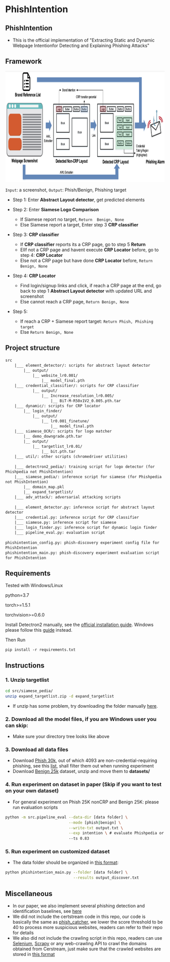 # PhishIntention

## PhishIntention
- This is the official implementation of "Extracting Static and Dynamic Webpage Intentionfor Detecting and Explaining Phishing Attacks"
    
## Framework
    
<img src="big_pic/Screenshot 2021-08-13 at 9.15.56 PM.png" style="width:2000px;height:350px"/>

```Input```: a screenshot, ```Output```: Phish/Benign, Phishing target
- Step 1: Enter <b>Abstract Layout detector</b>, get predicted elements

- Step 2: Enter <b>Siamese Logo Comparison</b>
    - If Siamese report no target, ```Return  Benign, None```
    - Else Siamese report a target, Enter step 3 <b>CRP classifier</b>
       
- Step 3: <b>CRP classifier</b>
   - If <b>CRP classifier</b> reports its a CRP page, go to step 5 <b>Return</b>
   - ElIf not a CRP page and havent execute <b>CRP Locator</b> before, go to step 4: <b>CRP Locator</b>
   - Else not a CRP page but have done <b>CRP Locator</b> before, ```Return Benign, None``` 

- Step 4: <b>CRP Locator</b>
   - Find login/signup links and click, if reach a CRP page at the end, go back to step 1 <b>Abstract Layout detector</b> with updated URL and screenshot
   - Else cannot reach a CRP page, ```Return Benign, None``` 
   
- Step 5: 
    - If reach a CRP + Siamese report target: ```Return Phish, Phishing target``` 
    - Else ```Return Benign, None``` 
    
## Project structure
```
src
    |___ element_detector/: scripts for abstract layout detector 
        |__ output/
            |__ website_lr0.001/
                |__ model_final.pth
    |___ credential_classifier/: scripts for CRP classifier
            |__ output/
                |__ Increase_resolution_lr0.005/
                    |__ BiT-M-R50x1V2_0.005.pth.tar
    |___ dynamic/: scripts for CRP locator 
        |__ login_finder/
            |__ output/
                |__ lr0.001_finetune/
                    |__ model_final.pth
    |___ siamese_OCR/: scripts for logo matcher
        |__ demo_downgrade.pth.tar
        |__ output/
            |__ targetlist_lr0.01/
                |__ bit.pth.tar
    |___ util/: other scripts (chromedriver utilities)
    
    |___ detectron2_pedia/: training script for logo detector (for Phishpedia not PhishIntention)
    |___ siamese_pedia/: inference script for siamese (for Phishpedia not PhishIntention)
        |__ domain_map.pkl
        |__ expand_targetlist/
    |___ adv_attack/: adversarial attacking scripts
    
    |___ element_detector.py: inference script for abstract layout detector
    |___ credential.py: inference script for CRP classifier
    |___ siamese.py: inference script for siamese
    |___ login_finder.py: inference script for dynamic login finder
    |___ pipeline_eval.py: evaluation script 

phishintention_config.py: phish-discovery experiment config file for PhishIntention
phishintention_main.py: phish-discovery experiment evaluation script for PhishIntention
```

## Requirements
Tested with Windows/Linux

python=3.7 

torch>=1.5.1 

torchvision>=0.6.0

Install Detectron2 manually, see the [official installation guide](https://detectron2.readthedocs.io/en/latest/tutorials/install.html). Windows please follow this [guide](https://dgmaxime.medium.com/how-to-easily-install-detectron2-on-windows-10-39186139101c) instead.

Then Run
```
pip install -r requirements.txt
```

## Instructions
### 1. Unzip targetlist
```bash
cd src/siamese_pedia/
unzip expand_targetlist.zip -d expand_targetlist
```
- If unzip has some problem, try downloading the folder manually [here](https://drive.google.com/file/d/1fr5ZxBKyDiNZ_1B6rRAfZbAHBBoUjZ7I/view?usp=sharing).

### 2. Download all the model files, if you are Windows user you can skip:
<!-- - First download [Siamese model weights](https://drive.google.com/file/d/1BxJf5lAcNEnnC0In55flWZ89xwlYkzPk/view?usp=sharing) and put it under **src/siamese_OCR/output/targetlist_lr0.01/**, also download [OCR_weights](https://drive.google.com/file/d/15pfVWnZR-at46gqxd50cWhrXemP8oaxp/view?usp=sharing) and put it under **src/siamese_OCR/**

- Download [Logo targetlist](https://drive.google.com/file/d/1_C8NSQYWkpW_-tW8WzFaBr8vDeBAWQ87/view?usp=sharing),
[Brand domain dictionary](https://drive.google.com/file/d/1qSdkSSoCYUkZMKs44Rup_1DPBxHnEKl1/view?usp=sharing), put them under **src/siamese_pedia**

- Download [Layout detector weights for PhishIntention](https://drive.google.com/file/d/1HWjE5Fv-c3nCDzLCBc7I3vClP1IeuP_I/view?usp=sharing),
put it under **src/element_detector/output/website_lr0.001/**

- Download [Credential classifier weights](https://drive.google.com/file/d/1igEMRz0vFBonxAILeYMRWTyd7A9sRirO/view?usp=sharing), put it under **src/credential_classifier/output/Increase_resolution_lr0.005**

- Download [Credential locator weights](https://drive.google.com/file/d/1_O5SALqaJqvWoZDrdIVpsZyCnmSkzQcm/view?usp=sharing), put it under **src/dynamic/login_finder/output/lr0.001_finetune/**
-->

<!-- - (Optional, if you want to run Phishpedia) Download [Object detector weights for Phishpedia](https://drive.google.com/file/d/1tE2Mu5WC8uqCxei3XqAd7AWaP5JTmVWH/view?usp=sharing),
put it under **src/detectron2_pedia/output/rcnn_2/** -->
- Make sure your directory tree looks like above


### 3. Download all data files
- Download [Phish 30k](https://drive.google.com/file/d/12ypEMPRQ43zGRqHGut0Esq2z5en0DH4g/view?usp=sharing), out of which 4093 are non-credential-requiring phishing, see this [list](https://drive.google.com/file/d/1UVoK-Af3j4ixYy2_jEzG9ZBbYpRkuKFK/view?usp=sharing), shall filter them out when running experiment
- Download [Benign 25k](https://drive.google.com/file/d/1ymkGrDT8LpTmohOOOnA2yjhEny1XYenj/view?usp=sharing) dataset,
unzip and move them to **datasets/**

### 4. Run experiment on dataset in paper (Skip if you want to test on your own dataset)
- For general experiment on Phish 25K nonCRP and Benign 25K:
please run evaluation scripts
```bash
python -m src.pipeline_eval --data-dir [data folder] \
                            --mode [phish|benign] \
                            --write-txt output.txt \
                            --exp intention \ # evaluate Phishpedia or PHIND
                            --ts 0.83
```

### 5. Run experiment on customized dataset
- The data folder should be organized in [this format](https://github.com/lindsey98/Phishpedia/tree/main/datasets/test_sites):

```bash
python phishintention_main.py --folder [data folder] \
                              --results output_discover.txt
```

<!-- If you want to run Phishpedia instead
```
python phishpedia_main.py --folder [data folder] \
                          --results [output_file.txt]
``` -->

<!-- ## Telegram service to label found phishing (Optional)
### Introduction
- When phishing are reported by the model, users may also want to manually verify the intention of the websites, thus we also developed a telegram-bot to help labeling the screenshot. An example is like this <img src="big_pic/tele.png"/>
- In this application, we support the following command:
```
/start # this will return all the unlabelled data
/get all/date # this will return the statistics for all the data namely how many positive and negatives there are
/classify disagree # this will bring up phishing pages with any disagreement, ie one voted not phishing and one voted phishing for a revote
```
### Setup tele-bot
- 1. Create an empty google sheet for saving the results (foldername, voting results etc.)
- 2. Follow the [guide](https://www.analyticsvidhya.com/blog/2020/07/read-and-update-google-spreadsheets-with-python/) to download JSON file which stores the credential for that particular google sheet, save as **tele/cred.json**
- 3. Go to **tele/tele.py**, Change 
```
token = '[token for telebot]' 
folder = "[the folder you want to label]"
```
[How do I find token for telebot?](https://core.telegram.org/bots#botfather)
- 4. Go to **tele/**, Run **tele.py**
 -->
## Miscellaneous
- In our paper, we also implement several phishing detection and identification baselines, see [here](https://github.com/lindsey98/PhishingBaseline)
- We did not include the certstream code in this repo, our code is basically the same as [phish_catcher](https://github.com/x0rz/phishing_catcher), we lower the score threshold to be 40 to process more suspicious websites, readers can refer to their repo for details
- We also did not include the crawling script in this repo, readers can use [Selenium](https://selenium-python.readthedocs.io/), [Scrapy](https://github.com/scrapy/scrapy) or any web-crawling API to crawl the domains obtained from Cerstream, just make sure that the crawled websites are stored in [this format](https://github.com/lindsey98/Phishpedia/tree/main/datasets/test_sites)

